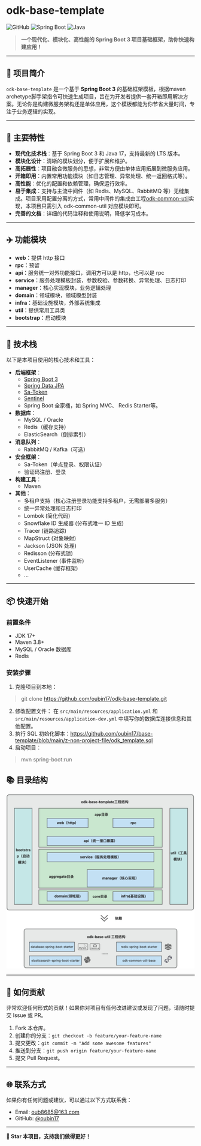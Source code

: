 # odk-base-template

![GitHub](https://img.shields.io/badge/license-MIT-blue) ![Spring Boot](https://img.shields.io/badge/Spring%20Boot-3.x-brightgreen) ![Java](https://img.shields.io/badge/Java-17-blueviolet)

> **一个现代化、模块化、高性能的 Spring Boot 3 项目基础框架，助你快速构建应用！**

---

## 🌟 项目简介

`odk-base-template` 是一个基于 **Spring Boot 3** 的基础框架模板，根据maven archetype脚手架指令可快速生成项目，旨在为开发者提供一套开箱即用解决方案。无论你是构建微服务架构还是单体应用，这个模板都能为你节省大量时间，专注于业务逻辑的实现。

---

## 🚀 主要特性

- **现代化技术栈**：基于 Spring Boot 3 和 Java 17，支持最新的 LTS 版本。
- **模块化设计**：清晰的模块划分，便于扩展和维护。
- **高拓展性**：项目融合微服务的思想，非常方便由单体应用拓展到微服务应用。
- **开箱即用**：内置常用功能模块（如日志管理、异常处理、统一返回格式等）。
- **高性能**：优化的配置和依赖管理，确保运行效率。
- **易于集成**：支持与主流中间件（如 Redis、MySQL、RabbitMQ 等）无缝集成。项目采用配置分离的方式，常用中间件的集成由工程[odk-common-util](https://github.com/oubin17/odk-common-util)实现，本项目只需引入 odk-common-util 对应模块即可。
- **完善的文档**：详细的代码注释和使用说明，降低学习成本。

---

## ✈️ 功能模块
- **web**：提供 http 接口
- **rpc**：预留
- **api**：服务统一对外功能接口，调用方可以是 http，也可以是 rpc
- **service**：服务处理模板封装，参数校验、参数转换、异常处理、日志打印
- **manager**：核心实现模块，业务逻辑处理
- **domain**：领域模块，领域模型封装
- **infra**：基础设施模块，外部系统集成
- **util**：提供常用工具类
- **bootstrap**：启动模块

---

## 🔧 技术栈

以下是本项目使用的核心技术和工具：

- **后端框架**：
  - [Spring Boot 3](https://spring.io/projects/spring-boot)
  - [Spring Data JPA](https://spring.io/projects/spring-data-jpa)
  - [Sa-Token](https://sa-token.cc/index.html)
  - [Sentinel](https://sentinelguard.io/zh-cn/index.html)
  - Spring Boot 全家桶，如 Spring MVC、 Redis Starter等。
- **数据库**：
  - MySQL / Oracle
  - Redis（缓存支持）
  - ElasticSearch（倒排索引）
- **消息队列**：
  - RabbitMQ / Kafka（可选）
- **安全框架**：
  - Sa-Token（单点登录、权限认证）
  - 验证码注册、登录
- **构建工具**：
  - Maven
- **其他**：
  - 多租户支持（核心注册登录功能支持多租户，无需部署多服务）
  - 统一异常处理和日志打印
  - Lombok (简化代码)
  - Snowflake ID 生成器 (分布式唯一 ID 生成)
  - Tracer (链路追踪)
  - MapStruct (对象映射)
  - Jackson (JSON 处理)
  - Redisson (分布式锁)
  - EventListener (事件监听)
  - UserCache (缓存框架)
  - ...

---

## 📦 快速开始

### 前置条件

- JDK 17+
- Maven 3.8+
- MySQL / Oracle 数据库
- Redis

### 安装步骤

1. 克隆项目到本地：
> git clone https://github.com/oubin17/odk-base-template.git
2. 修改配置文件：
   在 `src/main/resources/application.yml` 和 `src/main/resources/application-dev.yml` 中填写你的数据库连接信息和其他配置。
3. 执行 SQL 初始化脚本：https://github.com/oubin17/base-template/blob/main/z-non-project-file/odk_template.sql
4. 启动项目：
> mvn spring-boot:run

## 📚 目录结构
![odk-base-template](https://github.com/oubin17/base-template/blob/main/z-non-project-file/odk-module.png?raw=true)


---

## 🤝 如何贡献

非常欢迎任何形式的贡献！如果你对项目有任何改进建议或发现了问题，请随时提交 Issue 或 PR。

1. Fork 本仓库。
2. 创建你的分支：`git checkout -b feature/your-feature-name`
3. 提交更改：`git commit -m "Add some awesome features"`
4. 推送到分支：`git push origin feature/your-feature-name`
5. 提交 Pull Request。


---

## 🌐 联系方式

如果你有任何问题或建议，可以通过以下方式联系我：

- Email: oub8685@163.com
- GitHub: [@oubin17](https://github.com/oubin17)

---

**🌟 Star 本项目，支持我们做得更好！**

